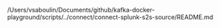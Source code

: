 /Users/vsaboulin/Documents/github/kafka-docker-playground/scripts/../connect/connect-splunk-s2s-source/README.md